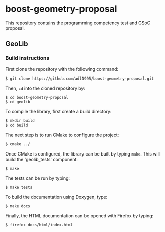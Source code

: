 # boost-geometry-proposal
This repository contains the programming competency test and GSoC proposal.

## GeoLib

### Build instructions
First clone the repository with the following command:
```bash
$ git clone https://github.com/adl1995/boost-geometry-proposal.git
```
Then, `cd` into the cloned repository by:
```bash
$ cd boost-geometry-proposal
$ cd geolib
```
To compile the library, first create a build directory:
```bash
$ mkdir build
$ cd build
```
The next step is to run CMake to configure the project:
```bash
$ cmake ../
```
Once CMake is configured, the library can be built by typing `make`. This will build the 'geolib_tests' component:
```bash
$ make
```
The tests can be run by typing:
```bash
$ make tests
```
To build the documentation using Doxygen, type:
```bash
$ make docs
```
Finally, the HTML documentation can be opened with Firefox by typing:
```bash
$ firefox docs/html/index.html
```
